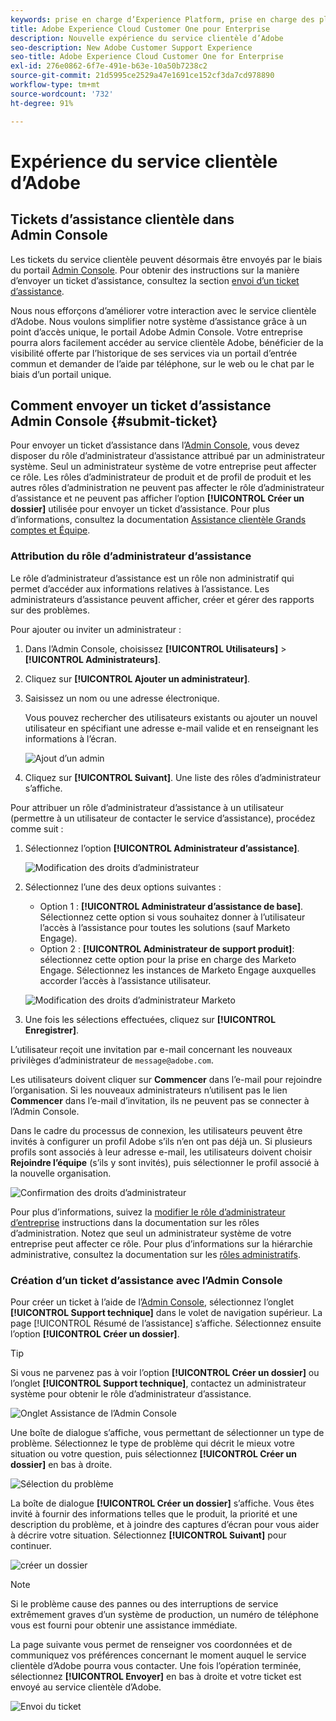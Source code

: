 ```yaml
---
keywords: prise en charge d’Experience Platform, prise en charge des plateformes, prise en charge des services intelligents ; service clientèle ; prise en charge de l’IA dédiée à l’attribution ; prise en charge de rtcdp ; envoi d’un ticket d’assistance ; service clientèle
title: Adobe Experience Cloud Customer One pour Enterprise
description: Nouvelle expérience du service clientèle d’Adobe
seo-description: New Adobe Customer Support Experience
seo-title: Adobe Experience Cloud Customer One for Enterprise
exl-id: 276e0862-6f7e-491e-b63e-10a50b7238c2
source-git-commit: 21d5995ce2529a47e1691ce152cf3da7cd978890
workflow-type: tm+mt
source-wordcount: '732'
ht-degree: 91%

---
```


# Expérience du service clientèle d’Adobe

## Tickets d’assistance clientèle dans Admin Console

Les tickets du service clientèle peuvent désormais être envoyés par le biais du portail [Admin Console](https://adminconsole.adobe.com/). Pour obtenir des instructions sur la manière d’envoyer un ticket d’assistance, consultez la section [envoi d’un ticket d’assistance](#submit-ticket).

Nous nous efforçons d’améliorer votre interaction avec le service clientèle d’Adobe. Nous voulons simplifier notre système d’assistance grâce à un point d’accès unique, le portail Adobe Admin Console. Votre entreprise pourra alors facilement accéder au service clientèle Adobe, bénéficier de la visibilité offerte par l’historique de ses services via un portail d’entrée commun et demander de l’aide par téléphone, sur le web ou le chat par le biais d’un portail unique.

## Comment envoyer un ticket d’assistance Admin Console {#submit-ticket}

Pour envoyer un ticket d’assistance dans l’[Admin Console](https://adminconsole.adobe.com/), vous devez disposer du rôle d’administrateur d’assistance attribué par un administrateur système. Seul un administrateur système de votre entreprise peut affecter ce rôle. Les rôles d’administrateur de produit et de profil de produit et les autres rôles d’administration ne peuvent pas affecter le rôle d’administrateur d’assistance et ne peuvent pas afficher l’option **[!UICONTROL Créer un dossier]** utilisée pour envoyer un ticket d’assistance. Pour plus d’informations, consultez la documentation [Assistance clientèle Grands comptes et Équipe](customer-care.md).

### Attribution du rôle d’administrateur d’assistance

Le rôle d’administrateur d’assistance est un rôle non administratif qui permet d’accéder aux informations relatives à l’assistance. Les administrateurs d’assistance peuvent afficher, créer et gérer des rapports sur des problèmes.

Pour ajouter ou inviter un administrateur :

1. Dans l’Admin Console, choisissez **[!UICONTROL Utilisateurs]** > **[!UICONTROL Administrateurs]**.
1. Cliquez sur **[!UICONTROL Ajouter un administrateur]**.
1. Saisissez un nom ou une adresse électronique.

   Vous pouvez rechercher des utilisateurs existants ou ajouter un nouvel utilisateur en spécifiant une adresse e-mail valide et en renseignant les informations à l’écran.

   ![Ajout d’un admin](assets/admin-console-add-admin.png)

1. Cliquez sur **[!UICONTROL Suivant]**. Une liste des rôles d’administrateur s’affiche.

Pour attribuer un rôle d’administrateur d’assistance à un utilisateur (permettre à un utilisateur de contacter le service d’assistance), procédez comme suit :

1. Sélectionnez l’option **[!UICONTROL Administrateur d’assistance]**.

   ![Modification des droits d’administrateur](assets/edit-admin-rights.png)

1. Sélectionnez l’une des deux options suivantes :

   * Option 1 : **[!UICONTROL Administrateur d’assistance de base]**. Sélectionnez cette option si vous souhaitez donner à l’utilisateur l’accès à l’assistance pour toutes les solutions (sauf Marketo Engage).
   * Option 2 : **[!UICONTROL Administrateur de support produit]**: sélectionnez cette option pour la prise en charge des Marketo Engage. Sélectionnez les instances de Marketo Engage auxquelles accorder l’accès à l’assistance utilisateur.

   ![Modification des droits d’administrateur Marketo](assets/edit-admin-rights-advanced.png)

1. Une fois les sélections effectuées, cliquez sur **[!UICONTROL Enregistrer]**.

L’utilisateur reçoit une invitation par e-mail concernant les nouveaux privilèges d’administrateur de `message@adobe.com`.

Les utilisateurs doivent cliquer sur **Commencer** dans l’e-mail pour rejoindre l’organisation. Si les nouveaux administrateurs n’utilisent pas le lien **Commencer** dans l’e-mail d’invitation, ils ne peuvent pas se connecter à l’Admin Console.

Dans le cadre du processus de connexion, les utilisateurs peuvent être invités à configurer un profil Adobe s’ils n’en ont pas déjà un. Si plusieurs profils sont associés à leur adresse e-mail, les utilisateurs doivent choisir **Rejoindre l’équipe** (s’ils y sont invités), puis sélectionner le profil associé à la nouvelle organisation.

![Confirmation des droits d’administrateur](assets/admin-rights-confirmation.png)

Pour plus d’informations, suivez la [modifier le rôle d’administrateur d’entreprise](admin-roles.md#add-enterprise-role) instructions dans la documentation sur les rôles d’administration. Notez que seul un administrateur système de votre entreprise peut affecter ce rôle. Pour plus d’informations sur la hiérarchie administrative, consultez la documentation sur les [rôles administratifs](admin-roles.md).

### Création d’un ticket d’assistance avec l’Admin Console

Pour créer un ticket à l’aide de l’[Admin Console](https://adminconsole.adobe.com/), sélectionnez l’onglet **[!UICONTROL Support technique]** dans le volet de navigation supérieur. La page [!UICONTROL Résumé de l’assistance] s’affiche. Sélectionnez ensuite l’option **[!UICONTROL Créer un dossier]**.

>[!TIP]
>
> Si vous ne parvenez pas à voir l’option **[!UICONTROL Créer un dossier]** ou l’onglet **[!UICONTROL Support technique]**, contactez un administrateur système pour obtenir le rôle d’administrateur d’assistance.

![Onglet Assistance de l’Admin Console](./assets/Support.png)

Une boîte de dialogue s’affiche, vous permettant de sélectionner un type de problème. Sélectionnez le type de problème qui décrit le mieux votre situation ou votre question, puis sélectionnez **[!UICONTROL Créer un dossier]** en bas à droite.

![Sélection du problème](./assets/select-case-type.png)

La boîte de dialogue **[!UICONTROL Créer un dossier]** s’affiche. Vous êtes invité à fournir des informations telles que le produit, la priorité et une description du problème, et à joindre des captures d’écran pour vous aider à décrire votre situation. Sélectionnez **[!UICONTROL Suivant]** pour continuer.

![créer un dossier](./assets/create_case.png)

>[!NOTE]
>
> Si le problème cause des pannes ou des interruptions de service extrêmement graves d’un système de production, un numéro de téléphone vous est fourni pour obtenir une assistance immédiate.

La page suivante vous permet de renseigner vos coordonnées et de communiquez vos préférences concernant le moment auquel le service clientèle d’Adobe pourra vous contacter. Une fois l’opération terminée, sélectionnez **[!UICONTROL Envoyer]** en bas à droite et votre ticket est envoyé au service clientèle d’Adobe.

![Envoi du ticket](./assets/submit_case.png)

<!--

## What About the Legacy Systems?

New Tickets/Cases will no longer be able to be submitted in legacy systems as of May 11th.  The [Admin Console](https://adminconsole.adobe.com/) will be used to submit new tickets/cases.

### Existing Tickets/Cases

* Between May 11th and May 20th the legacy systems will remain available to work existing tickets/cases to completion.
* Beginning May 20th the support team will migrate remaining open cases from the legacy systems to the new support experience.  You will receive an email notification regarding how to contact support to continue to work these cases.
-->
